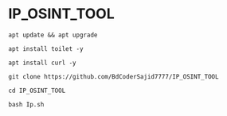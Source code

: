 # IP_OSINT_TOOL
```
apt update && apt upgrade
```
```
apt install toilet -y
```
```
apt install curl -y
```
```
git clone https://github.com/BdCoderSajid7777/IP_OSINT_TOOL
```
```
cd IP_OSINT_TOOL
```
```
bash Ip.sh
```
